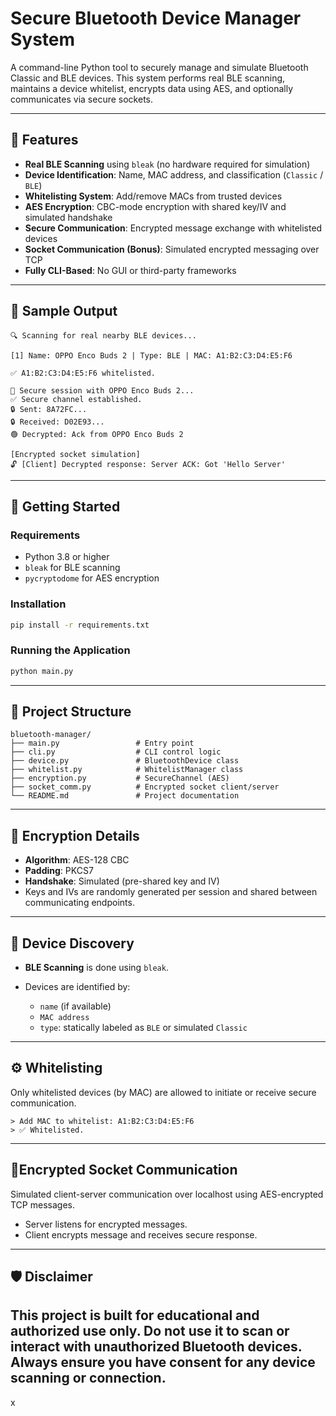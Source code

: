 # Secure Bluetooth Device Manager System

A command-line Python tool to securely manage and simulate Bluetooth Classic and BLE devices. This system performs real BLE scanning, maintains a device whitelist, encrypts data using AES, and optionally communicates via secure sockets.

---

## 🔧 Features

- **Real BLE Scanning** using `bleak` (no hardware required for simulation)
- **Device Identification**: Name, MAC address, and classification (`Classic` / `BLE`)
- **Whitelisting System**: Add/remove MACs from trusted devices
- **AES Encryption**: CBC-mode encryption with shared key/IV and simulated handshake
- **Secure Communication**: Encrypted message exchange with whitelisted devices
- **Socket Communication (Bonus)**: Simulated encrypted messaging over TCP
- **Fully CLI-Based**: No GUI or third-party frameworks

---

## 📸 Sample Output

```text
🔍 Scanning for real nearby BLE devices...

[1] Name: OPPO Enco Buds 2 | Type: BLE | MAC: A1:B2:C3:D4:E5:F6

✅ A1:B2:C3:D4:E5:F6 whitelisted.

🔗 Secure session with OPPO Enco Buds 2...
✅ Secure channel established.
🔒 Sent: 8A72FC...
🔒 Received: D02E93...
🟢 Decrypted: Ack from OPPO Enco Buds 2

[Encrypted socket simulation]
🔓 [Client] Decrypted response: Server ACK: Got 'Hello Server'
````

---

## 🚀 Getting Started

### Requirements

* Python 3.8 or higher
* `bleak` for BLE scanning
* `pycryptodome` for AES encryption

### Installation

```bash
pip install -r requirements.txt
```

### Running the Application

```bash
python main.py
```

---

## 📂 Project Structure

```
bluetooth-manager/
├── main.py                 # Entry point
├── cli.py                  # CLI control logic
├── device.py               # BluetoothDevice class
├── whitelist.py            # WhitelistManager class
├── encryption.py           # SecureChannel (AES)
├── socket_comm.py          # Encrypted socket client/server
└── README.md               # Project documentation
```

---

## 🔐 Encryption Details

* **Algorithm**: AES-128 CBC
* **Padding**: PKCS7
* **Handshake**: Simulated (pre-shared key and IV)
* Keys and IVs are randomly generated per session and shared between communicating endpoints.

---

## 🧠 Device Discovery

* **BLE Scanning** is done using `bleak`.
* Devices are identified by:

  * `name` (if available)
  * `MAC address`
  * `type`: statically labeled as `BLE` or simulated `Classic`

---

## ⚙️ Whitelisting

Only whitelisted devices (by MAC) are allowed to initiate or receive secure communication.

```text
> Add MAC to whitelist: A1:B2:C3:D4:E5:F6
> ✅ Whitelisted.
```

---

## 🧪Encrypted Socket Communication

Simulated client-server communication over localhost using AES-encrypted TCP messages.

* Server listens for encrypted messages.
* Client encrypts message and receives secure response.

---

## 🛡️ Disclaimer

This project is built for **educational and authorized use only**.
Do **not** use it to scan or interact with unauthorized Bluetooth devices.
Always ensure you have consent for any device scanning or connection.
---
x